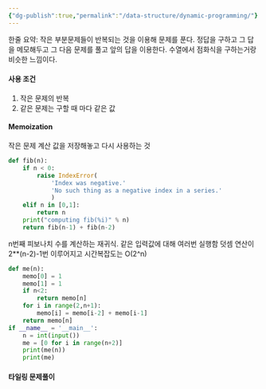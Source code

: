 ```yaml
---
{"dg-publish":true,"permalink":"/data-structure/dynamic-programming/"}
---
```


한줄 요약: 작은 부분문제들이 반복되는 것을 이용해 문제를 푼다. 정답을 구하고 그 답을 메모해두고 그 다음 문제를 풀고 앞의 답을 이용한다. 수열에서 점화식을 구하는거랑 비슷한 느낌이다.

#### 사용 조건
1. 작은 문제의 반복
2. 같은 문제는 구할 때 마다 같은 값

#### Memoization
작은 문제 계산 값을 저장해놓고 다시 사용하는 것
```python
def fib(n):
	if n < 0:
		raise IndexError(
			'Index was negative.'
			'No such thing as a negative index in a series.'
			)
	elif n in [0,1]:
		return n
	print("computing fib(%i)" % n)
	return fib(n-1) + fib(n-2)
```
n번째 피보나치 수를 계산하는 재귀식. 같은 입력값에 대해 여러번 실행함
덧셈 연산이 2**(n-2)-1번 이루어지고 시간복잡도는 O(2^n)
```python
def me(n):
	memo[0] = 1
	memo[1] = 1
	if n<2:
		return memo[n]
	for i in range(2,n+1):
		memo[i] = memo[i-2] + memo[i-1]
	return memo[n]
if __name__ = '__main__':
	n = int(input())
	me = [0 for i in range(n+2)]
	print(me(n))
	print(me)
```

#### 타일링 문제풀이
